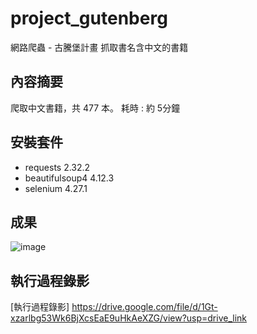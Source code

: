 # project_gutenberg
網路爬蟲 - 古騰堡計畫 抓取書名含中文的書籍

## 內容摘要
爬取中文書籍，共 477 本。
耗時 : 約 5分鐘

## 安裝套件
- requests 2.32.2
- beautifulsoup4 4.12.3
- selenium 4.27.1

## 成果
![image](https://github.com/user-attachments/assets/9e357994-44a9-4101-b3ba-c5e20963dc56)

## 執行過程錄影
[執行過程錄影] https://drive.google.com/file/d/1Gt-xzarlbg53Wk6BjXcsEaE9uHkAeXZG/view?usp=drive_link
